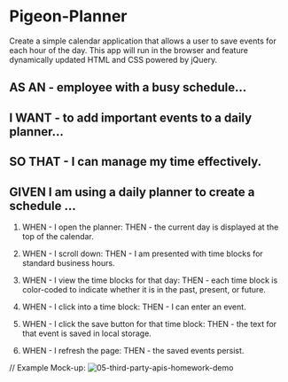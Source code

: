 # Pigeon-Planner
Create a simple calendar application that allows a user to save events for each hour of the day. This app will run in the browser and feature dynamically updated HTML and CSS powered by jQuery.


## AS AN - employee with a busy schedule...
## I WANT  - to add important events to a daily planner...
## SO THAT - I can manage my time effectively.


## GIVEN I am using a daily planner to create a schedule ...

1. WHEN - I open the planner:
THEN - the current day is displayed at the top of the calendar.

2. WHEN - I scroll down:
THEN - I am presented with time blocks for standard business hours.

3. WHEN - I view the time blocks for that day:
THEN - each time block is color-coded to indicate whether it is in the past, present, or future.

4. WHEN - I click into a time block:
THEN - I can enter an event.

5. WHEN - I click the save button for that time block:
THEN - the text for that event is saved in local storage.

6. WHEN - I refresh the page:
THEN - the saved events persist.

 // Example Mock-up:
 ![05-third-party-apis-homework-demo](https://user-images.githubusercontent.com/100164686/161391064-dccb4695-a09a-44ee-a503-127e5a2334bd.gif)

